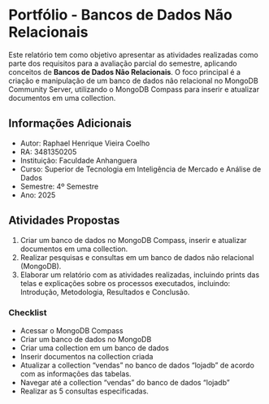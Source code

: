 # Portfólio - Bancos de Dados Não Relacionais

Este relatório tem como objetivo apresentar as atividades realizadas como parte dos requisitos para a avaliação parcial do semestre, aplicando conceitos de **Bancos de Dados Não Relacionais**. O foco principal é a criação e manipulação de um banco de dados não relacional no MongoDB Community Server, utilizando o MongoDB Compass para inserir e atualizar documentos em uma collection.

## Informações Adicionais

- Autor: Raphael Henrique Vieira Coelho
- RA: 3481350205
- Instituição: Faculdade Anhanguera
- Curso: Superior de Tecnologia em Inteligência de Mercado e Análise de Dados
- Semestre: 4º Semestre
- Ano: 2025

## Atividades Propostas

1. Criar um banco de dados no MongoDB Compass, inserir e atualizar documentos em uma collection.
2. Realizar pesquisas e consultas em um banco de dados não relacional (MongoDB).
3. Elaborar um relatório com as atividades realizadas, incluindo prints das telas e explicações sobre os processos executados, incluindo: Introdução, Metodologia, Resultados e Conclusão.

### Checklist

- Acessar o MongoDB Compass
- Criar um banco de dados no MongoDB
- Criar uma collection em um banco de dados
- Inserir documentos na collection criada
- Atualizar a collection “vendas” no banco de dados “lojadb” de acordo com as informações
das tabelas.
- Navegar até a collection “vendas” do banco de dados “lojadb”
- Realizar as 5 consultas especificadas.
